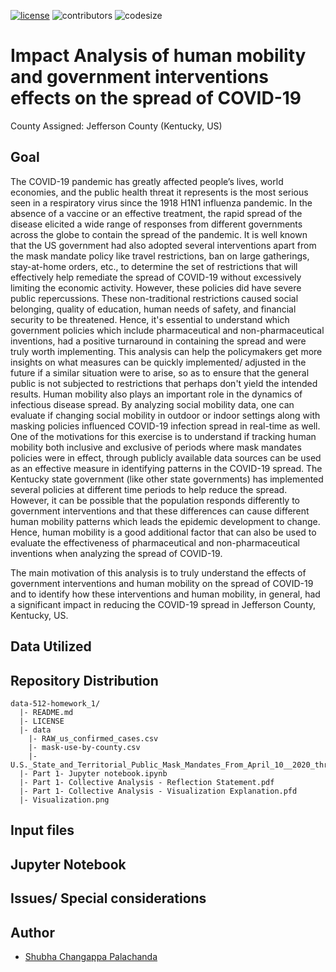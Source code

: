 [![license](https://img.shields.io/github/license/DAVFoundation/captain-n3m0.svg?style=flat-square)](https://github.com/DAVFoundation/captain-n3m0/blob/master/LICENSE)
![contributors](https://img.shields.io/github/contributors/shubha8196/data-512-homework_1.svg) ![codesize](https://img.shields.io/github/languages/code-size/shubha8196/data-512-homework_1.svg)


# Impact Analysis of human mobility and government interventions effects on the spread of COVID-19
County Assigned: Jefferson County (Kentucky, US)


## Goal

The COVID-19 pandemic has greatly affected people’s lives, world economies, and the public health threat it represents is the most serious seen in a respiratory virus since the 1918 H1N1 influenza pandemic. In the absence of a vaccine or an effective treatment, the rapid spread of the disease elicited a wide range of responses from different governments across the globe to contain the spread of the pandemic.
It is well known that the US government had also adopted several interventions apart from the mask mandate policy like travel restrictions, ban on large gatherings, stay-at-home orders, etc., to determine the set of restrictions that will effectively help remediate the spread of COVID-19 without excessively limiting the economic activity. However, these policies did have severe public repercussions. These non-traditional restrictions caused social belonging, quality of education, human needs of safety, and financial security to be threatened.  Hence, it's essential to understand which government policies which include pharmaceutical and non-pharmaceutical inventions, had a positive turnaround in containing the spread and were truly worth implementing. This analysis can help the policymakers get more insights on what measures can be quickly implemented/ adjusted in the future if a similar situation were to arise, so as to ensure that the general public is not subjected to restrictions that perhaps don't yield the intended results.
Human mobility also plays an important role in the dynamics of infectious disease spread. By analyzing social mobility data, one can evaluate if changing social mobility in outdoor or indoor settings along with masking policies influenced COVID-19 infection spread in real-time as well. One of the motivations for this exercise is to understand if tracking human mobility both inclusive and exclusive of periods where mask mandates policies were in effect, through publicly available data sources can be used as an effective measure in identifying patterns in the COVID-19 spread.
The Kentucky state government (like other state governments) has implemented several policies at different time periods to help reduce the spread. However, it can be possible that the population responds differently to government interventions and that these differences can cause different human mobility patterns which leads the epidemic development to change. Hence, human mobility is a good additional factor that can also be used to evaluate the effectiveness of pharmaceutical and non-pharmaceutical inventions when analyzing the spread of COVID-19.

The main motivation of this analysis is to truly understand the effects of government interventions and human mobility on the spread of COVID-19 and to identify how these interventions and human mobility, in general, had a significant impact in reducing the COVID-19 spread in Jefferson County, Kentucky, US.



## Data Utilized


## Repository Distribution

```
data-512-homework_1/
  |- README.md
  |- LICENSE
  |- data
    |- RAW_us_confirmed_cases.csv
    |- mask-use-by-county.csv
    |- U.S._State_and_Territorial_Public_Mask_Mandates_From_April_10__2020_through_August_15__2021_by_County_by_Day.zip
  |- Part 1- Jupyter notebook.ipynb
  |- Part 1- Collective Analysis - Reflection Statement.pdf
  |- Part 1- Collective Analysis - Visualization Explanation.pfd
  |- Visualization.png
```

## Input files 



## Jupyter Notebook




## Issues/ Special considerations

















## Author
- [Shubha Changappa Palachanda](https://github.com/shubha8196)
